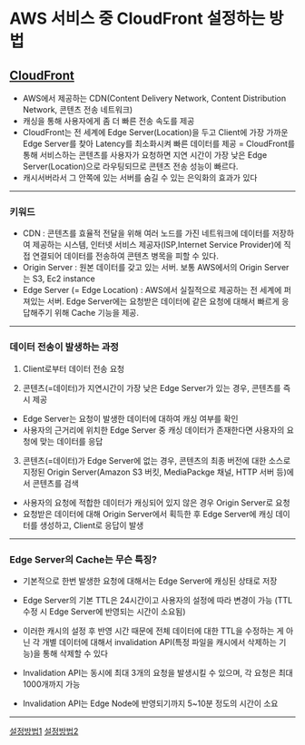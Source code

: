 # AWS 서비스 중 CloudFront 설정하는 방법

## [CloudFront](https://aws.amazon.com/ko/cloudfront/)

- AWS에서 제공하는 CDN(Content Delivery Network, Content Distribution Network, 콘텐츠 전송 네트워크)
- 캐싱을 통해 사용자에게 좀 더 빠른 전송 속도를 제공
- CloudFront는 전 세계에 Edge Server(Location)을 두고 Client에 가장 가까운 Edge Server를 찾아 Latency를 최소화시켜 빠른 데이터를 제공
  = CloudFront를 통해 서비스하는 콘텐츠를 사용자가 요청하면 지연 시간이 가장 낮은 Edge Server(Location)으로 라우팅되므로 콘텐츠 전송 성능이 빠르다.
- 캐시서버라서 그 안쪽에 있는 서버를 숨길 수 있는 은익화의 효과가 있다

<hr />

### 키워드

- CDN : 콘텐츠를 효율적 전달을 위해 여러 노드를 가진 네트워크에 데이터를 저장하여 제공하는 시스템, 인터넷 서비스 제공자(ISP,Internet Service Provider)에 직접 연결되어 데이터를 전송하여 콘텐츠 병목을 피할 수 있다.
- Origin Server : 원본 데이터를 갖고 있는 서버. 보통 AWS에서의 Origin Server는 S3, Ec2 instance
- Edge Server (= Edge Location) : AWS에서 실질적으로 제공하는 전 세계에 퍼져있는 서버. Edge Server에는 요청받은 데이터에 같은 요청에 대해서 빠르게 응답해주기 위해 Cache 기능을 제공.

<hr />

### 데이터 전송이 발생하는 과정

1. Client로부터 데이터 전송 요청

2. 콘텐츠(=데이터)가 지연시간이 가장 낮은 Edge Server가 있는 경우, 콘텐츠를 즉시 제공

- Edge Server는 요청이 발생한 데이터에 대하여 캐싱 여부를 확인
- 사용자의 근거리에 위치한 Edge Server 중 캐싱 데이터가 존재한다면 사용자의 요청에 맞는 데이터를 응답

3. 콘텐츠(=데이터)가 Edge Server에 없는 경우, 콘텐츠의 최종 버전에 대한 소스로 지정된 Origin Server(Amazon S3 버킷, MediaPackge 채널, HTTP 서버 등)에서 콘텐츠를 검색

- 사용자의 요청에 적합한 데이터가 캐싱되어 있지 않은 경우 Origin Server로 요청
- 요청받은 데이터에 대해 Origin Server에서 획득한 후 Edge Server에 캐싱 데이터를 생성하고, Client로 응답이 발생

<hr />

### Edge Server의 Cache는 무슨 특징?

- 기본적으로 한번 발생한 요청에 대해서는 Edge Server에 캐싱된 상태로 저장

- Edge Server의 기본 TTL은 24시간이고 사용자의 설정에 따라 변경이 가능 (TTL 수정 시 Edge Server에 반영되는 시간이 소요됨)

- 이러한 캐시의 설정 후 반영 시간 때문에 전체 데이터에 대한 TTL을 수정하는 게 아닌 각 개별 데이터에 대해서 invalidation API(특정 파일을 캐시에서 삭제하는 기능)을 통해 삭제할 수 있다

- Invalidation API는 동시에 최대 3개의 요청을 발생시킬 수 있으며, 각 요청은 최대 1000개까지 가능

- Invalidation API는 Edge Node에 반영되기까지 5~10분 정도의 시간이 소요

<hr />

[설정방법1](https://brunch.co.kr/@topasvga/94)
[설정방법2](https://real-dongsoo7.tistory.com/87?category=776053)

